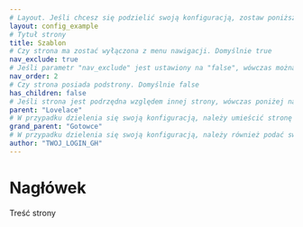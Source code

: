 ```yaml
---
# Layout. Jeśli chcesz się podzielić swoją konfiguracją, zostaw poniższą linię bez zmian.
layout: config_example
# Tytuł strony
title: Szablon
# Czy strona ma zostać wyłączona z menu nawigacji. Domyślnie true
nav_exclude: true
# Jeśli parametr "nav_exclude" jest ustawiony na "false", wówczas można wskazać kolejność strony w menu nawigacji
nav_order: 2
# Czy strona posiada podstrony. Domyślnie false
has_children: false
# Jeśli strona jest podrzędna względem innej strony, wówczas poniżej należy wpisać wartość parametru "title" strony nadrzędnej. W przeciwnym razie można usunąć parametr "parent" poniżej
parent: "Lovelace"
# W przypadku dzielenia się swoją konfiguracją, należy umieścić stronę w odpowiedniej podkategorii strony Gotowce, wówczas poniższa linia powinna pozostać bez zmian.
grand_parent: "Gotowce"
# W przypadku dzielenia się swoją konfiguracją, należy również podać swój login na GitHub.com
author: "TWOJ_LOGIN_GH"
---
```

# Nagłówek

Treść strony
